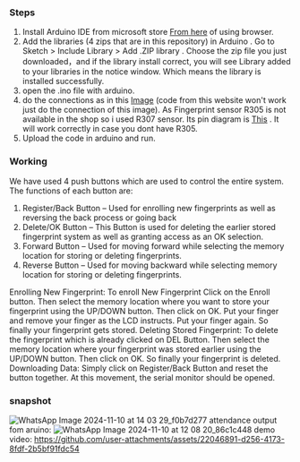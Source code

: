 ### Steps
1. Install Arduino IDE from microsoft store [From here](https://www.microsoft.com/store/productId/9NBLGGH4RSD8?ocid=pdpshare) of using browser.
2. Add the libraries (4 zips that are in this repository) in Arduino . Go to Sketch > Include Library > Add .ZIP library . Choose the zip file you just downloaded，and if the library install correct, you will see Library added to your libraries in the notice window. Which means the library is installed successfully.
3. open the .ino file with arduino.
4. do the connections as in this [Image](https://how2electronics.com/wp-content/uploads/2019/01/fingerprint-attendance-circuit-diagram.jpg) (code from this website won't work just do the connection of this image). As Fingerprint sensor R305 is not available in the shop so i used R307 sensor. Its pin diagram is [This](https://www.circuitstate.com/wp-content/uploads/2021/05/R307-Fingerprint-Scanner-Pinout-2-800x602.png) . It will work correctly in case you dont have R305.
5. Upload the code in arduino and run.

### Working
We have used 4 push buttons which are used to control the entire system. The functions of each button are:
1. Register/Back Button – Used for enrolling new fingerprints as well as reversing the back process or going back
2. Delete/OK Button – This Button is used for deleting the earlier stored fingerprint system as well as granting access as an OK selection.
3. Forward Button – Used for moving forward while selecting the memory location for storing or deleting fingerprints.
4. Reverse Button – Used for moving backward while selecting memory location for storing or deleting fingerprints.

Enrolling New Fingerprint: To enroll New Fingerprint Click on the Enroll button. Then select the memory location where you want to store your fingerprint using the UP/DOWN button. Then click on OK. Put your finger and remove your finger as the LCD instructs. Put your finger again. So finally your fingerprint gets stored.
Deleting Stored Fingerprint: To delete the fingerprint which is already clicked on DEL Button. Then select the memory location where your fingerprint was stored earlier using the UP/DOWN button. Then click on OK. So finally your fingerprint is deleted.
Downloading Data: Simply click on Register/Back Button and reset the button together. At this movement, the serial monitor should be opened.

### snapshot
![WhatsApp Image 2024-11-10 at 14 03 29_f0b7d277](https://github.com/user-attachments/assets/46b5bc61-741b-428c-8b89-27982c3d872c)
attendance output fom aruino:
![WhatsApp Image 2024-11-10 at 12 08 20_86c1c448](https://github.com/user-attachments/assets/7250c988-0ae4-4d28-8d84-17f5ff9f894f)
demo video:
https://github.com/user-attachments/assets/22046891-d256-4173-8fdf-2b5bf91fdc54

